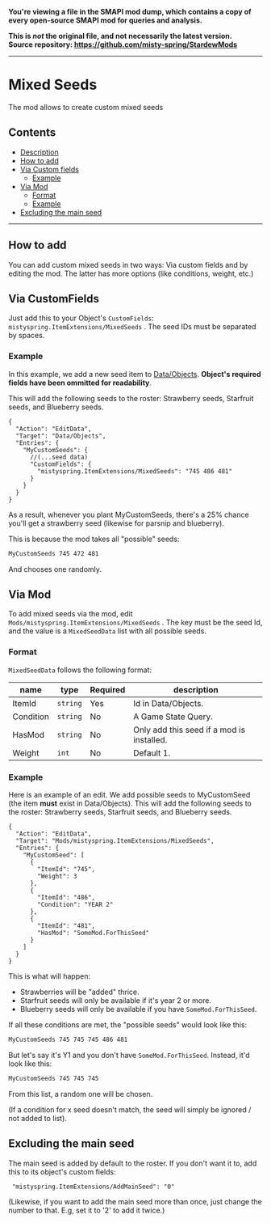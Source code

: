 **You're viewing a file in the SMAPI mod dump, which contains a copy of every open-source SMAPI mod
for queries and analysis.**

**This is _not_ the original file, and not necessarily the latest version.**  
**Source repository: https://github.com/misty-spring/StardewMods**

----

# Mixed Seeds

The mod allows to create custom mixed seeds

## Contents

* [Description](#description)
* [How to add](#how-to-add)
* [Via Custom fields](#via-customfields)
  * [Example](#example)
* [Via Mod](#via-mod)
  * [Format](#format)
  * [Example](#example-1)
* [Excluding the main seed](#excluding-the-main-seed)

---

## How to add

You can add custom mixed seeds in two ways: Via custom fields and by editing the mod. The latter has more options (like conditions, weight, etc.)

## Via CustomFields

Just add this to your Object's `CustomFields`:  `mistyspring.ItemExtensions/MixedSeeds` . The seed IDs must be separated by spaces.

### Example

In this example, we add a new seed item to [Data/Objects](https://stardewvalleywiki.com/Modding:Migrate_to_Stardew_Valley_1.6#Define_a_custom_item). **Object's required fields have been ommitted for readability**.

This will add the following seeds to the roster: Strawberry seeds, Starfruit seeds, and Blueberry seeds.

```jsonc
{
  "Action": "EditData",
  "Target": "Data/Objects",
  "Entries": {
    "MyCustomSeeds": {
      //(...seed data)
      "CustomFields": {
        "mistyspring.ItemExtensions/MixedSeeds": "745 486 481"
      }
    }
  }
}
```

As a result, whenever you plant MyCustomSeeds, there's a 25% chance you'll get a strawberry seed (likewise for parsnip and blueberry).

This is because the mod takes all "possible" seeds:
```txt
MyCustomSeeds 745 472 481
```
And chooses one randomly.

## Via Mod

To add mixed seeds via the mod, edit `Mods/mistyspring.ItemExtensions/MixedSeeds` . The key must be the seed Id, and the value is a `MixedSeedData` list with all possible seeds.

### Format

`MixedSeedData` follows the following format:

| name      | type              | Required | description                                        |
|-----------|-------------------|----------|----------------------------------------------------|
| ItemId    | `string`          | Yes      | Id in Data/Objects.                                |
| Condition | `string`          | No       | A Game State Query.                                |
| HasMod    | `string`          | No       | Only add this seed if a mod is installed.          |
| Weight    | `int`             | No       | Default 1.                                         |

### Example

Here is an example of an edit. We add possible seeds to MyCustomSeed (the item **must** exist in Data/Objects).
This will add the following seeds to the roster: Strawberry seeds, Starfruit seeds, and Blueberry seeds.

```jsonc
{
  "Action": "EditData",
  "Target": "Mods/mistyspring.ItemExtensions/MixedSeeds",
  "Entries": {
    "MyCustomSeed": [
      {
        "ItemId": "745",
        "Weight": 3
      },
      {
        "ItemId": "486",
        "Condition": "YEAR 2"
      },
      {
        "ItemId": "481",
        "HasMod": "SomeMod.ForThisSeed"
      }
    ]
  }
}
```

This is what will happen:

- Strawberries will be "added" thrice.
- Starfruit seeds will only be available if it's year 2 or more.
- Blueberry seeds will only be available if you have `SomeMod.ForThisSeed`.

If all these conditions are met, the "possible seeds" would look like this:

```txt
MyCustomSeeds 745 745 745 486 481
```

But let's say it's Y1 and you don't have `SomeMod.ForThisSeed`. Instead, it'd look like this:

```txt
MyCustomSeeds 745 745 745
```

From this list, a random one will be chosen.

(If a condition for x seed doesn't match, the seed will simply be ignored / not added to list).

## Excluding the main seed

The main seed is added by default to the roster. If you don't want it to, add this to its object's custom fields:

```
 "mistyspring.ItemExtensions/AddMainSeed": "0"
```

(Likewise, if you want to add the main seed more than once, just change the number to that. E.g, set it to '2' to add it twice.)